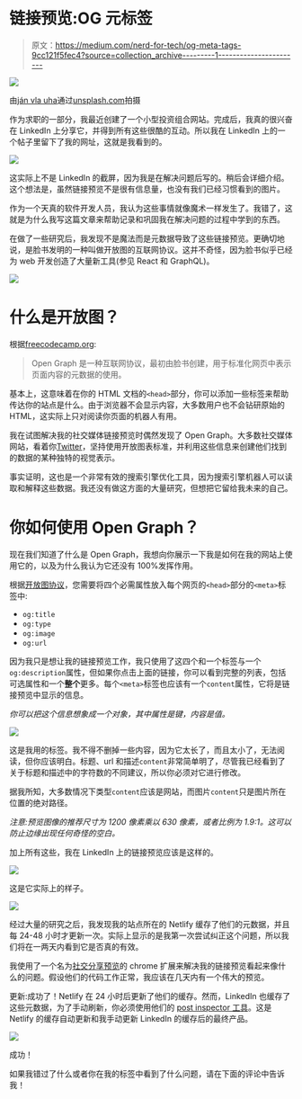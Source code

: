 # 链接预览:OG 元标签

> 原文：<https://medium.com/nerd-for-tech/og-meta-tags-9cc121f5fec4?source=collection_archive---------1----------------------->

![](img/979d11e304d40f10b6722b2eff4077a6.png)

由[ján vla uha](https://unsplash.com/@flowixxcom)通过[unsplash.com](https://unsplash.com/photos/92_wMoF-yds)拍摄

作为求职的一部分，我最近创建了一个小型投资组合网站。完成后，我真的很兴奋在 LinkedIn 上分享它，并得到所有这些很酷的互动。所以我在 LinkedIn 上的一个帖子里留下了我的网址，这就是我看到的。

![](img/76434fc95e27877dbaf4c812a9abc8e0.png)

这实际上不是 LinkedIn 的截屏，因为我是在解决问题后写的。稍后会详细介绍。这个想法是，虽然链接预览不是很有信息量，也没有我们已经习惯看到的图片。

作为一个天真的软件开发人员，我认为这些事情就像魔术一样发生了。我错了，这就是为什么我写这篇文章来帮助记录和巩固我在解决问题的过程中学到的东西。

在做了一些研究后，我发现不是魔法而是元数据导致了这些链接预览。更确切地说，是脸书发明的一种叫做开放图的互联网协议。这并不奇怪，因为脸书似乎已经为 web 开发创造了大量新工具(参见 React 和 GraphQL)。

![](img/4be20d74c2417155f1e0e65b3436edcb.png)

# 什么是开放图？

根据[freecodecamp.org](https://www.freecodecamp.org/news/what-is-open-graph-and-how-can-i-use-it-for-my-website/):

> Open Graph 是一种互联网协议，最初由脸书创建，用于标准化网页中表示页面内容的元数据的使用。

基本上，这意味着在你的 HTML 文档的`<head>`部分，你可以添加一些标签来帮助传达你的站点是什么。由于浏览器不会显示内容，大多数用户也不会钻研原始的 HTML，这实际上只对阅读你页面的机器人有用。

我在试图解决我的社交媒体链接预览时偶然发现了 Open Graph。大多数社交媒体网站，看着你[Twitter](https://developer.twitter.com/en/docs/twitter-for-websites/cards/overview/markup)，坚持使用开放图表标准，并利用这些信息来创建他们找到的数据的某种独特的视觉表示。

事实证明，这也是一个非常有效的搜索引擎优化工具，因为搜索引擎机器人可以读取和解释这些数据。我还没有做这方面的大量研究，但想把它留给我未来的自己。

# 你如何使用 Open Graph？

现在我们知道了什么是 Open Graph，我想向你展示一下我是如何在我的网站上使用它的，以及为什么我认为它还没有 100%发挥作用。

根据[开放图协议](https://ogp.me/)，您需要将四个必需属性放入每个网页的`<head>`部分的`<meta>`标签中:

*   `og:title`
*   `og:type`
*   `og:image`
*   `og:url`

因为我只是想让我的链接预览工作，我只使用了这四个和一个标签与一个`og:description`属性，但如果你点击上面的链接，你可以看到完整的列表，包括可选属性和一个**整个**更多。每个`<meta>`标签也应该有一个`content`属性，它将是链接预览中显示的信息。

*你可以把这个信息想象成一个对象，其中属性是键，内容是值。*

![](img/3b490d08ae1b6c43186884488e72a43f.png)

这是我用的标签。我不得不删掉一些内容，因为它太长了，而且太小了，无法阅读，但你应该明白。标题、url 和描述`content`非常简单明了，尽管我已经看到了关于标题和描述中的字符数的不同建议，所以你必须对它进行修改。

据我所知，大多数情况下类型`content`应该是网站，而图片`content`只是图片所在位置的绝对路径。

*注意:预览图像的推荐尺寸为 1200 像素乘以 630 像素，或者比例为 1.9:1。这可以防止边缘出现任何奇怪的空白。*

加上所有这些，我在 LinkedIn 上的链接预览应该是这样的。

![](img/5eed86c479028d2f99f97c72774a7fda.png)

这是它实际上的样子。

![](img/c9098af0d0ae06ec9739dc648106e2d7.png)

经过大量的研究之后，我发现我的站点所在的 Netlify 缓存了他们的元数据，并且每 24-48 小时才更新一次。实际上显示的是我第一次尝试纠正这个问题，所以我们将在一两天内看到它是否真的有效。

我使用了一个名为[社交分享预览](https://socialsharepreview.com/)的 chrome 扩展来解决我的链接预览看起来像什么的问题。假设他们的代码工作正常，我应该在几天内有一个伟大的预览。

更新:成功了！Netlify 在 24 小时后更新了他们的缓存。然而，LinkedIn 也缓存了这些元数据，为了手动刷新，你必须使用他们的 [post inspector 工具](https://www.linkedin.com/post-inspector/)。这是 Netlify 的缓存自动更新和我手动更新 LinkedIn 的缓存后的最终产品。

![](img/3638746326decd36c17cd34537dd86f3.png)

成功！

如果我错过了什么或者你在我的标签中看到了什么问题，请在下面的评论中告诉我！